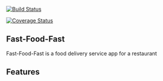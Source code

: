 [![Build Status](https://travis-ci.org/Philipotieno/FAST_FOOD_FAST.svg?branch=develop)](https://travis-ci.org/Philipotieno/FAST_FOOD_FAST)

[![Coverage Status](https://coveralls.io/repos/github/Philipotieno/FAST_FOOD_FAST/badge.svg?branch=develop)](https://coveralls.io/github/Philipotieno/FAST_FOOD_FAST?branch=develop)

## Fast-Food-Fast
Fast-Food-Fast is a food delivery service app for a restaurant

## Features